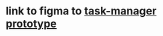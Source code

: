 # link to figma to [task-manager prototype](https://www.figma.com/file/NNOZymNs0nYUEjMiNb6j8u/Task-manager?node-id=0%3A1&t=O5oRtaYaFZWCmNq5-0)

